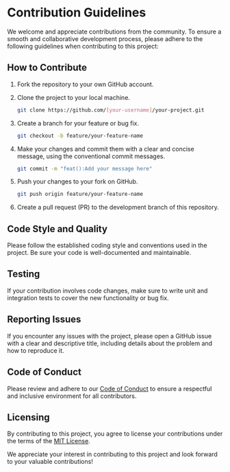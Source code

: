 # Contribution Guidelines

We welcome and appreciate contributions from the community. To ensure a smooth and collaborative development process, please adhere to the following guidelines when contributing to this project:

## How to Contribute

1. Fork the repository to your own GitHub account.

2. Clone the project to your local machine.

   ```bash
   git clone https://github.com/[your-username]/your-project.git

3. Create a branch for your feature or bug fix.

    ```bash
    git checkout -b feature/your-feature-name
    ```
4. Make your changes and commit them with a clear and concise message, using the conventional commit messages.

    ```bash
    git commit -m "feat():Add your message here"
    ```
5. Push your changes to your fork on GitHub.

     ```bash
    git push origin feature/your-feature-name
    ```
6. Create a pull request (PR) to the development branch of this repository.

## Code Style and Quality

Please follow the established coding style and conventions used in the project. Be sure your code is well-documented and maintainable.

## Testing

If your contribution involves code changes, make sure to write unit and integration tests to cover the new functionality or bug fix.

## Reporting Issues

If you encounter any issues with the project, please open a GitHub issue with a clear and descriptive title, including details about the problem and how to reproduce it.

## Code of Conduct

Please review and adhere to our [Code of Conduct](CODE_OF_CONDUCT) to ensure a respectful and inclusive environment for all contributors.

## Licensing

By contributing to this project, you agree to license your contributions under the terms of the [MIT License](LICENCE).

We appreciate your interest in contributing to this project and look forward to your valuable contributions!